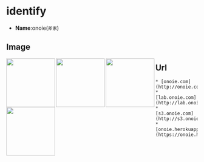 # identify
 * **Name**:onoie(`斧家`)

## Image
<img src="http://rawgit.com/onoie/identify/master/onoie.gif" align="left" height="128"/>
<img src="http://rawgit.com/onoie/identify/master/peek.gif" align="left" height="128"/>
<img src="http://rawgit.com/onoie/identify/master/28139976.png" align="left" height="128"//>
<img src="http://transassist.github.io/TransAssist.gif" align="left" height="128"//>
  
## Url
	* [onoie.com](http://onoie.com/)
	* [lab.onoie.com](http://lab.onoie.com/)
	* [s3.onoie.com](http://s3.onoie.com/)
	* [onoie.herokuapp.com](https://onoie.herokuapp.com/)
